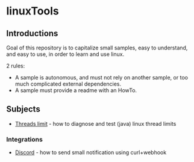 # linuxTools

## Introductions
Goal of this repository is to capitalize small samples, easy to understand, and easy to use, in order to learn and use linux.

2 rules:
- A sample is autonomous, and must not rely on another sample, or too much complicated external dependencies. 
- A sample must provide a readme with an HowTo.

## Subjects
- [Threads limit](./threads/ThreadLimits.md) - how to diagnose and test (java) linux thread limits

### Integrations

- [Discord](./integration/discord/Discord.md) - how to send small notification using curl+webhook
